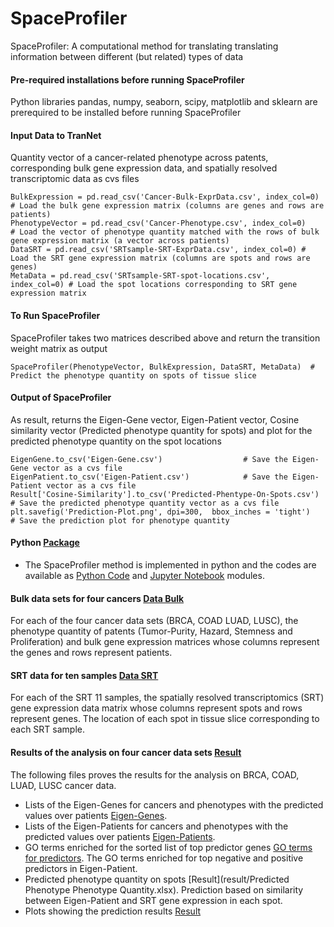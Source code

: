 # SpaceProfiler
SpaceProfiler: A computational method for translating translating information between different (but related) types of data
#### Pre-required installations before running SpaceProfiler
Python libraries pandas, numpy, seaborn, scipy, matplotlib and sklearn are prerequired to be installed before running SpaceProfiler
#### Input Data to TranNet
Quantity vector of a cancer-related phenotype across patents, corresponding bulk gene expression data, and spatially resolved transcriptomic data as cvs files
```
BulkExpression = pd.read_csv('Cancer-Bulk-ExprData.csv', index_col=0) # Load the bulk gene expression matrix (columns are genes and rows are patients)
PhenotypeVector = pd.read_csv('Cancer-Phenotype.csv', index_col=0)     # Load the vector of phenotype quantity matched with the rows of bulk gene expression matrix (a vector across patients)
DataSRT = pd.read_csv('SRTsample-SRT-ExprData.csv', index_col=0) # Load the SRT gene expression matrix (columns are spots and rows are genes)  
MetaData = pd.read_csv('SRTsample-SRT-spot-locations.csv', index_col=0) # Load the spot locations corresponding to SRT gene expression matrix
```
#### To Run SpaceProfiler
SpaceProfiler takes two matrices described above and return the transition weight matrix as output
```
SpaceProfiler(PhenotypeVector, BulkExpression, DataSRT, MetaData)  # Predict the phenotype quantity on spots of tissue slice  
```
#### Output of SpaceProfiler
As result, returns the Eigen-Gene vector, Eigen-Patient vector, Cosine similarity vector (Predicted phenotype quantity for spots) and plot for the predicted phenotype quantity on the spot locations  
```
EigenGene.to_csv('Eigen-Gene.csv')                  # Save the Eigen-Gene vector as a cvs file
EigenPatient.to_csv('Eigen-Patient.csv')            # Save the Eigen-Patient vector as a cvs file
Result['Cosine-Similarity'].to_csv('Predicted-Phentype-On-Spots.csv')  # Save the predicted phenotype quantity vector as a cvs file
plt.savefig('Prediction-Plot.png', dpi=300,  bbox_inches = 'tight')    # Save the prediction plot for phenotype quantity
```
#### Python [Package](code)
* The SpaceProfiler method is implemented in python and the codes are available as [Python Code](code/SpaceProfiler.py) and [Jupyter Notebook](code/SpaceProfiler.ipynb) modules.

#### Bulk data sets for four cancers [Data Bulk](Bulk-data)
For each of the four cancer data sets (BRCA, COAD LUAD, LUSC), the phenotype quantity of patents (Tumor-Purity, Hazard, Stemness and Proliferation) and bulk gene expression matrices whose columns represent the genes and rows represent patients.
#### SRT data for ten samples [Data SRT](SRT-data)
For each of the SRT 11 samples, the spatially resolved transcriptomics (SRT) gene expression data matrix whose columns represent spots and rows represent genes. The location of each spot in tissue slice corresponding to each SRT sample.

#### Results of the analysis on four cancer data sets [Result](result)
The following files proves the results for the analysis on BRCA, COAD, LUAD, LUSC cancer data.
* Lists of the Eigen-Genes for cancers and phenotypes with the predicted values over patients [Eigen-Genes](result/Eigen-Genes.xlsx).
* Lists of the Eigen-Patients for cancers and phenotypes with the predicted values over patients [Eigen-Patients](result/Eigen-Patients.xlsx).
* GO terms enriched for the sorted list of top predictor genes [GO terms for predictors](result/GO-terms.xlsx). The GO terms enriched for top negative and positive predictors in Eigen-Patient.
* Predicted phenotype quantity on spots [Result](result/Predicted Phenotype Phenotype Quantity.xlsx). Prediction based on similarity between Eigen-Patient and SRT gene expression in each spot.
* Plots showing the prediction results [Result](result)
